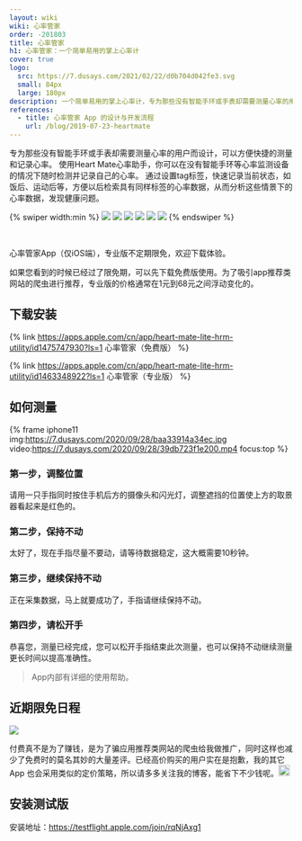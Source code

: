 ```yaml
---
layout: wiki
wiki: 心率管家
order: -201803
title: 心率管家
h1: 心率管家：一个简单易用的掌上心率计
cover: true
logo:
  src: https://7.dusays.com/2021/02/22/d0b704d042fe3.svg
  small: 84px
  large: 180px
description: 一个简单易用的掌上心率计，专为那些没有智能手环或手表却需要测量心率的用户而设计，可以方便快捷的测量和记录心率。
references:
  - title: 心率管家 App 的设计与开发流程
    url: /blog/2019-07-23-heartmate
---
```


专为那些没有智能手环或手表却需要测量心率的用户而设计，可以方便快捷的测量和记录心率。 使用Heart Mate心率助手，你可以在没有智能手环等心率监测设备的情况下随时检测并记录自己的心率。 通过设置tag标签，快速记录当前状态，如饭后、运动后等，方便以后检索具有同样标签的心率数据，从而分析这些情景下的心率数据，发现健康问题。

<!-- more -->

{% swiper width:min %}
![](https://cdn.jsdelivr.net/gh/xaoxuu/cdn-assets/proj/heartmate/screenshot01.jpg)
![](https://cdn.jsdelivr.net/gh/xaoxuu/cdn-assets/proj/heartmate/screenshot02.jpg)
![](https://cdn.jsdelivr.net/gh/xaoxuu/cdn-assets/proj/heartmate/screenshot03.jpg)
![](https://cdn.jsdelivr.net/gh/xaoxuu/cdn-assets/proj/heartmate/screenshot04.jpg)
![](https://cdn.jsdelivr.net/gh/xaoxuu/cdn-assets/proj/heartmate/screenshot05.jpg)
![](https://cdn.jsdelivr.net/gh/xaoxuu/cdn-assets/proj/heartmate/screenshot06.jpg)
{% endswiper %}

<br>

心率管家App（仅iOS端），专业版不定期限免，欢迎下载体验。

如果您看到的时候已经过了限免期，可以先下载免费版使用。为了吸引app推荐类网站的爬虫进行推荐，专业版的价格通常在1元到68元之间浮动变化的。

## 下载安装

{% link https://apps.apple.com/cn/app/heart-mate-lite-hrm-utility/id1475747930?ls=1 心率管家（免费版） %}

{% link https://apps.apple.com/cn/app/heart-mate-lite-hrm-utility/id1463348922?ls=1 心率管家（专业版） %}

## 如何测量

{% frame iphone11 img:https://7.dusays.com/2020/09/28/baa33914a34ec.jpg video:https://7.dusays.com/2020/09/28/39db723f1e200.mp4 focus:top %}

### 第一步，调整位置

请用一只手指同时按住手机后方的摄像头和闪光灯，调整遮挡的位置使上方的取景器看起来是红色的。

### 第二步，保持不动

太好了，现在手指尽量不要动，请等待数据稳定，这大概需要10秒钟。

### 第三步，继续保持不动

正在采集数据，马上就要成功了，手指请继续保持不动。

### 第四步，请松开手

恭喜您，测量已经完成，您可以松开手指结束此次测量，也可以保持不动继续测量更长时间以提高准确性。

> App内部有详细的使用帮助。


## 近期限免日程

![](https://7.dusays.com/2021/02/26/24622fa8268f1.jpg)

付费真不是为了赚钱，是为了骗应用推荐类网站的爬虫给我做推广，同时这样也减少了免费时的莫名其妙的大量差评。已经高价购买的用户实在是抱歉，我的其它 App 也会采用类似的定价策略，所以请多多关注我的博客，能省下不少钱呢。<img class='inline' style='height:20px' src="https://cdn.jsdelivr.net/gh/xaoxuu/cdn-assets/emoji/valine/tieba/tieba-4.png">


## 安装测试版

安装地址：https://testflight.apple.com/join/rqNjAxg1
